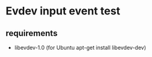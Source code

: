 # Evdev input event test

## requirements

* libevdev-1.0 (for Ubuntu apt-get install libevdev-dev)
